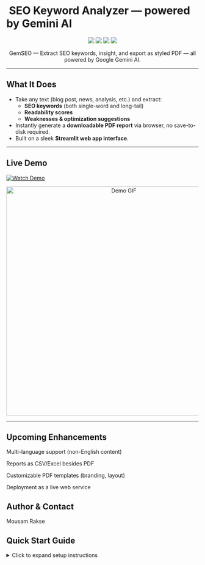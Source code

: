 # ​ SEO Keyword Analyzer — powered by Gemini AI

<p align="center">
  <img src="https://img.shields.io/github/stars/MausamRakse/SEO-keyword-analysis-Gemini-AI-PDF-export?style=for-the-badge&logo=github" />
  <img src="https://img.shields.io/github/forks/MausamRakse/SEO-keyword-analysis-Gemini-AI-PDF-export?style=for-the-badge&color=green" />
  <img src="https://img.shields.io/github/issues/MausamRakse/SEO-keyword-analysis-Gemini-AI-PDF-export?style=for-the-badge&color=orange" />
  <img src="https://img.shields.io/github/last-commit/MausamRakse/SEO-keyword-analysis-Gemini-AI-PDF-export?style=for-the-badge&color=blue" />
</p>

<p align="center">
  GemSEO — Extract SEO keywords, insight, and export as styled PDF — all powered by Google Gemini AI.
</p>

---

##  What It Does
- Take any text (blog post, news, analysis, etc.) and extract:
  - **SEO keywords** (both single-word and long-tail)
  - **Readability scores**
  - **Weaknesses & optimization suggestions**
- Instantly generate a **downloadable PDF report** via browser, no save-to-disk required.
- Built on a sleek **Streamlit web app interface**.

---

##  Live Demo
<span align="center">
  <a href="https://drive.google.com/file/d/13X9g0NYR0a3-8Z7T2L9IkaZco3pEzX3x/view?usp=sharing">
    <img src="https://img.shields.io/badge/▶️-Watch%20Demo-red?style=for-the-badge&logo=youtube" alt="Watch Demo" />
  </a>
</span>

<p align="center">
  <img src="https://raw.githubusercontent.com/MausamRakse/SEO-keyword-analysis-Gemini-AI-PDF-export/main/assets/demo.gif" width="600" alt="Demo GIF">
</p>

---
## Upcoming Enhancements

 Multi-language support (non-English content)

 Reports as CSV/Excel besides PDF

 Customizable PDF templates (branding, layout)

 Deployment as a live web service

## Author & Contact

Mousam Rakse
##  Quick Start Guide
<details>
  <summary>Click to expand setup instructions</summary>

## 1. Clone the Project
```bash
git clone https://github.com/MausamRakse/SEO-keyword-analysis-Gemini-AI-PDF-export.git
cd SEO-keyword-analysis-Gemini-AI-PDF-export

### 2. Install Dependencies
pip install -r requirements.txt

3. Add Your Gemini AI API Key

In app.py, include:

genai.configure(api_key="YOUR_API_KEY")

4. Launch the App
streamlit run app.py

</details>
Features at a Glance
Feature	Description
SEO keyword extraction	Extracts keywords and insights using Gemini AI
Easy PDF export	Download SEO reports instantly
Modern UI	Built with Streamlit for interactivity
Cloud-ready	Works directly in-browser
Built With

Python – Core language

Streamlit – Web UI framework

Google Gemini AI – Language model for SEO insights

FPDF – PDF file generation

Project Structure
SEO-keyword-analysis-Gemini-AI-PDF-export/
├── app.py              # Main Streamlit web app
├── requirements.txt    # Dependency list
├── README.md           # This file
└── assets/             # GIFs, screenshots, demo media



LinkedIn: https://www.linkedin.com/in/mousam-rakse

GitHub: https://github.com/MausamRakse

Email: your-email@example.com

Like what you see? Give it a ⭐ on GitHub!
